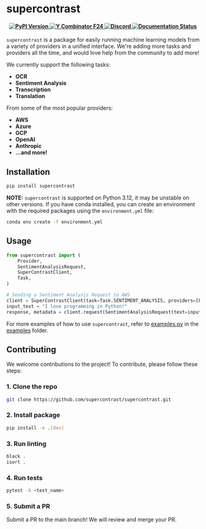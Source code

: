 # supercontrast
<h4 align="center">
    <a href="https://pypi.org/project/supercontrast/" target="_blank">
        <img src="https://img.shields.io/pypi/v/supercontrast.svg" alt="PyPI Version">
    </a>
    <a href="https://www.ycombinator.com/companies/supercontrast">
        <img src="https://img.shields.io/badge/Y%20Combinator-F24-orange?style=flat-square" alt="Y Combinator F24">
    </a>
    <a href="https://discord.gg/R9TSAc23">
        <img src="https://img.shields.io/static/v1?label=Chat%20on&message=Discord&color=blue&logo=Discord&style=flat-square" alt="Discord">
    </a>
    <a href="https://docs.supercontrast.com/" target="_blank">
        <img src="https://img.shields.io/badge/docs-latest-blue.svg" alt="Documentation Status">
    </a>
</h4>

`supercontrast` is a package for easily running machine learning models from a variety of providers in a unified interface. We're adding more tasks and providers all the time, and would love help from the community to add more!


We currently support the following tasks:

- **OCR**
- **Sentiment Analysis**
- **Transcription**
- **Translation**

From some of the most popular providers:

- **AWS**
- **Azure**
- **GCP**
- **OpenAI**
- **Anthropic**
- **...and more!**


## Installation

```bash
pip install supercontrast
```

**NOTE:** `supercontrast` is supported on Python 3.12, it may be unstable on other versions. If you have conda installed, you can create an environment with the required packages using the `environment.yml` file:

```bash
conda env create -f environment.yml
```

## Usage

```python
from supercontrast import (
    Provider,
    SentimentAnalysisRequest,
    SuperContrastClient,
    Task,
)

# Sending a Sentiment Analysis Request to AWS
client = SuperContrastClient(task=Task.SENTIMENT_ANALYSIS, providers=[Provider.AWS])
input_text = "I love programming in Python!"
response, metadata = client.request(SentimentAnalysisRequest(text=input_text))
```

For more examples of how to use `supercontrast`, refer to [examples.py](examples/examples.py) in the [examples](examples/) folder.

## Contributing

We welcome contributions to the project! To contribute, please follow these steps:

### 1. Clone the repo

```bash
git clone https://github.com/supercontrast/supercontrast.git
```

### 2. Install package

```bash
pip install -e .[dev]
```

### 3. Run linting

```bash
black .
isort .
```

### 4. Run tests

```bash
pytest -k <test_name>
```

### 5. Submit a PR

Submit a PR to the main branch! We will review and merge your PR.









